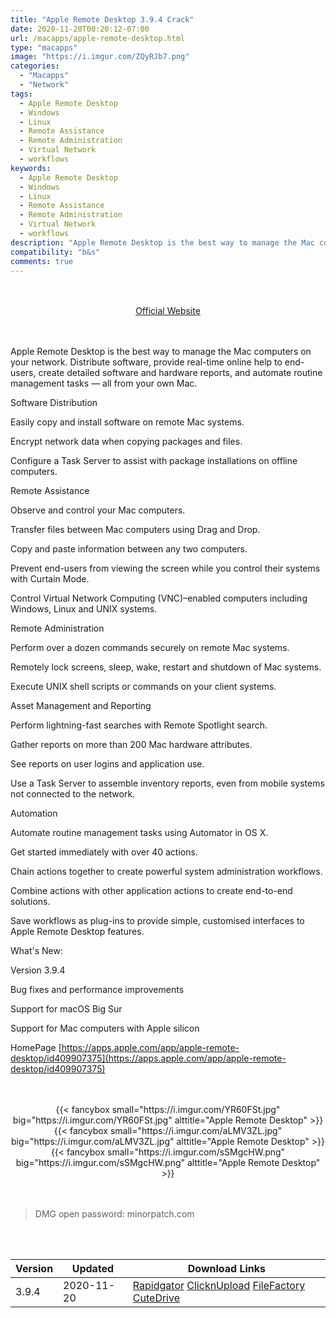 ```yaml
---
title: "Apple Remote Desktop 3.9.4 Crack"
date: 2020-11-20T00:20:12-07:00
url: /macapps/apple-remote-desktop.html
type: "macapps"
image: "https://i.imgur.com/ZQyRJb7.png"
categories:
  - "Macapps"
  - "Network"
tags:
  - Apple Remote Desktop
  - Windows
  - Linux
  - Remote Assistance
  - Remote Administration
  - Virtual Network
  - workflows
keywords:
  - Apple Remote Desktop
  - Windows
  - Linux
  - Remote Assistance
  - Remote Administration
  - Virtual Network
  - workflows
description: "Apple Remote Desktop is the best way to manage the Mac computers on your network. Distribute software, provide real-time online help to end-users, create detailed software and hardware reports"
compatibility: "b&s"
comments: true
---
```


<br/>
<br/>
<center>
<a href="https://apps.apple.com/app/apple-remote-desktop/id409907375" target="blank"><div class="border border-blue-500 rounded-lg transition duration-500 
    ease-in-out w-48 text-lg text-blue-500 text-center hover:bg-blue-500 hover:text-white">
  Official Website 
</div></a>
</center>
<br/>
<br/>

Apple Remote Desktop is the best way to manage the Mac computers on your network. Distribute software, provide real-time online help to end-users, create detailed software and hardware reports, and automate routine management tasks — all from your own Mac.

Software Distribution

Easily copy and install software on remote Mac systems.

Encrypt network data when copying packages and files.

Configure a Task Server to assist with package installations on offline computers.

Remote Assistance

Observe and control your Mac computers.

Transfer files between Mac computers using Drag and Drop.

Copy and paste information between any two computers.

Prevent end-users from viewing the screen while you control their systems with Curtain Mode.

Control Virtual Network Computing (VNC)–enabled computers including Windows, Linux and UNIX systems.

Remote Administration

Perform over a dozen commands securely on remote Mac systems.

Remotely lock screens, sleep, wake, restart and shutdown of Mac systems.

Execute UNIX shell scripts or commands on your client systems.

Asset Management and Reporting

Perform lightning-fast searches with Remote Spotlight search.

Gather reports on more than 200 Mac hardware attributes.

See reports on user logins and application use.

Use a Task Server to assemble inventory reports, even from mobile systems not connected to the network.

Automation

Automate routine management tasks using Automator in OS X.

Get started immediately with over 40 actions.

Chain actions together to create powerful system administration workflows.

Combine actions with other application actions to create end-to-end solutions.

Save workflows as plug-ins to provide simple, customised interfaces to Apple Remote Desktop features.

What's New:

Version 3.9.4

Bug fixes and performance improvements

Support for macOS Big Sur

Support for Mac computers with Apple silicon

HomePage  [https://apps.apple.com/app/apple-remote-desktop/id409907375](https://apps.apple.com/app/apple-remote-desktop/id409907375)

<script async src="https://pagead2.googlesyndication.com/pagead/js/adsbygoogle.js"></script>
<ins class="adsbygoogle"
     style="display:block; text-align:center;"
     data-ad-layout="in-article"
     data-ad-format="fluid"
     data-ad-client="ca-pub-8746275014476192"
     data-ad-slot="5144997159"></ins>
<script>
     (adsbygoogle = window.adsbygoogle || []).push({});
</script>
<br/>
<br/>


<center>
<div class="w-full grid grid-cols-3 flex gap-2">
{{< fancybox small="https://i.imgur.com/YR60FSt.jpg" big="https://i.imgur.com/YR60FSt.jpg" alttitle="Apple Remote Desktop" >}}
{{< fancybox small="https://i.imgur.com/aLMV3ZL.jpg" big="https://i.imgur.com/aLMV3ZL.jpg" alttitle="Apple Remote Desktop" >}}
{{< fancybox small="https://i.imgur.com/sSMgcHW.png" big="https://i.imgur.com/sSMgcHW.png" alttitle="Apple Remote Desktop" >}}
</div>
</center>

<br/>
<br/>


> DMG open password: minorpatch.com

<br/>
<br/>
<div id="history_version" class="history_version">

| Version | Updated | Download Links |
| ---- | ---- | ---- |
| 3.9.4 | 2020-11-20 | [Rapidgator](https://ouo.io/gr2qt0)   [ClicknUpload](https://ouo.io/bFIDXV)   [FileFactory](https://ouo.io/oI5aTy)   [CuteDrive](https://ouo.io/Q6QT4m) |

</div>
